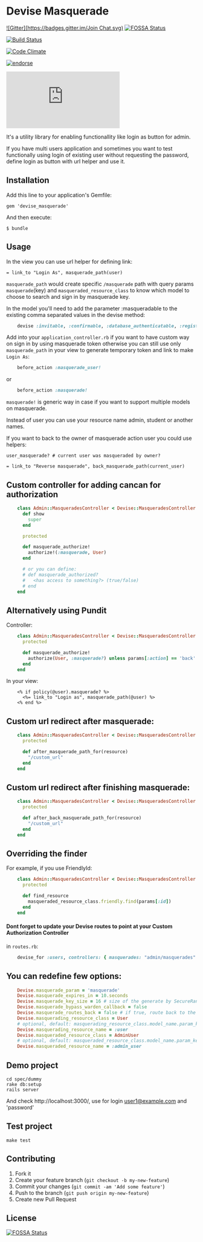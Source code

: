 # Devise Masquerade
[![Gitter](https://badges.gitter.im/Join Chat.svg)](https://gitter.im/oivoodoo/devise_masquerade?utm_source=badge&utm_medium=badge&utm_campaign=pr-badge&utm_content=badge)
[![FOSSA Status](https://app.fossa.io/api/projects/git%2Bgithub.com%2Foivoodoo%2Fdevise_masquerade.svg?type=shield)](https://app.fossa.io/projects/git%2Bgithub.com%2Foivoodoo%2Fdevise_masquerade?ref=badge_shield)

[![Build Status](https://secure.travis-ci.org/oivoodoo/devise_masquerade.png?branch=master)](https://travis-ci.org/oivoodoo/devise_masquerade)

[![Code Climate](https://codeclimate.com/badge.png)](https://codeclimate.com/github/oivoodoo/devise_masquerade)

[![endorse](https://api.coderwall.com/oivoodoo/endorsecount.png)](https://coderwall.com/oivoodoo)

[![Analytics](https://ga-beacon.appspot.com/UA-46818771-1/devise_masquerade/README.md)](https://github.com/oivoodoo/devise_masquerade)

It's a utility library for enabling functionallity like login as button for
admin.

If you have multi users application and sometimes you want to test functionally
using login of existing user without requesting the password, define login as
button with url helper and use it.

## Installation

Add this line to your application's Gemfile:

    gem 'devise_masquerade'

And then execute:

    $ bundle

## Usage

In the view you can use url helper for defining link:

    = link_to "Login As", masquerade_path(user)

`masquerade_path` would create specific `/masquerade` path with query params `masquerade`(key) and `masqueraded_resource_class` to know
which model to choose to search and sign in by masquerade key.

In the model you'll need to add the parameter :masqueradable to the existing comma separated values in the devise method:

```ruby
    devise :invitable, :confirmable, :database_authenticatable, :registerable, :masqueradable
```

Add into your `application_controller.rb` if you want to have custom way on sign in by using masquerade token otherwise you can still
use only `masquerade_path` in your view to generate temporary token and link to make `Login As`:

```ruby
    before_action :masquerade_user!
```

or

```ruby
    before_action :masquerade!
```

`masquerade!` is generic way in case if you want to support multiple models on masquerade.

Instead of user you can use your resource name admin, student or another names.

If you want to back to the owner of masquerade action user you could use
helpers:

    user_masquerade? # current user was masqueraded by owner?

    = link_to "Reverse masquerade", back_masquerade_path(current_user)

## Custom controller for adding cancan for authorization

```ruby
    class Admin::MasqueradesController < Devise::MasqueradesController
      def show
        super
      end

      protected

      def masquerade_authorize!
        authorize!(:masquerade, User)
      end

      # or you can define:
      # def masquerade_authorized?
      #   <has access to something?> (true/false)
      # end
    end
```

## Alternatively using Pundit

Controller:

```ruby
    class Admin::MasqueradesController < Devise::MasqueradesController
      protected

      def masquerade_authorize!
        authorize(User, :masquerade?) unless params[:action] == 'back'
      end
    end
```

In your view:

```erb
    <% if policy(@user).masquerade? %>
      <%= link_to "Login as", masquerade_path(@user) %>
    <% end %>
```

## Custom url redirect after masquerade:

```ruby
    class Admin::MasqueradesController < Devise::MasqueradesController
      protected

      def after_masquerade_path_for(resource)
        "/custom_url"
      end
    end
```

## Custom url redirect after finishing masquerade:

```ruby
    class Admin::MasqueradesController < Devise::MasqueradesController
      protected

      def after_back_masquerade_path_for(resource)
        "/custom_url"
      end
    end
```

## Overriding the finder

For example, if you use FriendlyId:

```ruby
    class Admin::MasqueradesController < Devise::MasqueradesController
      protected

      def find_resource
        masqueraded_resource_class.friendly.find(params[:id])
      end
    end
```

#### Dont forget to update your Devise routes to point at your Custom Authorization Controller
in `routes.rb`:

```ruby
    devise_for :users, controllers: { masquerades: "admin/masquerades" }
```

## You can redefine few options:

```ruby
    Devise.masquerade_param = 'masquerade'
    Devise.masquerade_expires_in = 10.seconds
    Devise.masquerade_key_size = 16 # size of the generate by SecureRandom.urlsafe_base64
    Devise.masquerade_bypass_warden_callback = false
    Devise.masquerade_routes_back = false # if true, route back to the page the user was on via redirect_back
    Devise.masquerading_resource_class = User
    # optional, default: masquerading_resource_class.model_name.param_key
    Devise.masquerading_resource_name = :user
    Devise.masqueraded_resource_class = AdminUser
    # optional, default: masqueraded_resource_class.model_name.param_key
    Devise.masqueraded_resource_name = :admin_user
```

## Demo project

    cd spec/dummy
    rake db:setup
    rails server

And check http://localhost:3000/, use for login user1@example.com and
'password'

## Test project

    make test

## Contributing

1. Fork it
2. Create your feature branch (`git checkout -b my-new-feature`)
3. Commit your changes (`git commit -am 'Add some feature'`)
4. Push to the branch (`git push origin my-new-feature`)
5. Create new Pull Request


## License
[![FOSSA Status](https://app.fossa.io/api/projects/git%2Bgithub.com%2Foivoodoo%2Fdevise_masquerade.svg?type=large)](https://app.fossa.io/projects/git%2Bgithub.com%2Foivoodoo%2Fdevise_masquerade?ref=badge_large)
